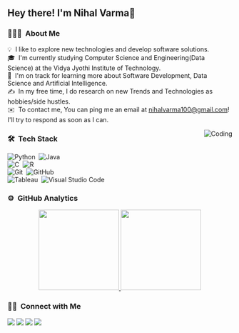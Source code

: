 <h2>Hey there! I'm Nihal Varma👋</h2>

<!-- ## 👋 &nbsp;Hey there! I'm Nihal -->

### 👨🏻‍💻 &nbsp;About Me

💡 &nbsp;I like to explore new technologies and develop software solutions.\
🎓 &nbsp;I'm currently studying Computer Science and Engineering(Data Science) at the Vidya Jyothi Institute of Technology.\
🌱 &nbsp;I'm on track for learning more about Software Development, Data Science and Artificial Intelligence.\
✍️ &nbsp;In my free time, I do research on new Trends and Technologies as hobbies/side hustles.\
✉️ &nbsp;To contact me, You can ping me an email at nihalvarma100@gmail.com! I'll try to respond as soon as I can.
<!--📄 &nbsp;Please have a look at my [Résumé](resume link here) for more details about me. I'm open to feedback and suggestions!-->

<img alt="Coding" src="https://raw.githubusercontent.com/TheDudeThatCode/TheDudeThatCode/master/Assets/Developer.gif" align="right"/>

### 🛠 &nbsp;Tech Stack
<!--shields.io for badges-->
![Python](https://img.shields.io/badge/-Python-05122A?style=flat&logo=python)&nbsp;
![Java](https://img.shields.io/badge/-Java-05122A?style=flat&logo=Java&logoColor=FFA518)&nbsp;\
![C](https://img.shields.io/badge/-C-05122A?style=flat&logo=C&logoColor=A8B9CC)&nbsp;
![R](https://img.shields.io/badge/-R-05122A?style=flat&logo=R&logoColor=276DC3)\
![Git](https://img.shields.io/badge/-Git-05122A?style=flat&logo=git)&nbsp;
![GitHub](https://img.shields.io/badge/-GitHub-05122A?style=flat&logo=github)&nbsp;\
![Tableau](https://img.shields.io/badge/Tableau-white?style=flat&logo=tableau&logoColor=%230987fb&color=%2305122A)&nbsp;
![Visual Studio Code](https://img.shields.io/badge/-Visual%20Studio%20Code-05122A?style=flat&logo=visual-studio-code&logoColor=007ACC)&nbsp;  

### ⚙️ &nbsp;GitHub Analytics

<p align="center">
<a href="https://github.com/AVS1508">
  <img height="180em" src="https://github-readme-stats-eight-theta.vercel.app/api?username=Nihalvarma1&show_icons=true&theme=algolia&include_all_commits=true&count_private=true"/>
  <img height="180em" src="https://github-readme-stats-eight-theta.vercel.app/api/top-langs/?username=Nihalvarma1&layout=compact&langs_count=8&theme=algolia"/>
</a>
</p>

### 🤝🏻 &nbsp;Connect with Me

<p>
<a href="www.linkedin.com/in/nihalvarma"><img src="https://img.shields.io/badge/Nihal%20Varma%20Balerao-black?style=flat&logo=Linkedin&logoColor=white&color=%230077B5"/></a>
<a href="mailto:nihalvarma100@gmail.com"><img src="https://img.shields.io/badge/nihalvarma100%40gmail.com-white?style=flat&logo=Gmail&logoColor=white&color=%23D14836"/></a>
<a href="https://github.com/Nihalvarma1"><img src="https://img.shields.io/badge/Nihalvarma-blue?style=flat&logo=github&logoColor=blue&color=grey"/></a>
<a href="https://www.instagram.com/nihalvarma1"><img src="https://img.shields.io/badge/%40nihalvarma1-white?style=flat&logo=Instagram&logoColor=white&color=%23E4405F"/></a>
</p>
